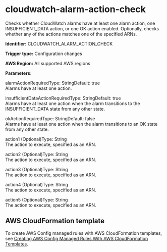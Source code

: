 # cloudwatch\-alarm\-action\-check<a name="cloudwatch-alarm-action-check"></a>

Checks whether CloudWatch alarms have at least one alarm action, one INSUFFICIENT\_DATA action, or one OK action enabled\. Optionally, checks whether any of the actions matches one of the specified ARNs\. 

**Identifier:** CLOUDWATCH\_ALARM\_ACTION\_CHECK

**Trigger type:** Configuration changes

**AWS Region:** All supported AWS regions

**Parameters:**

alarmActionRequiredType: StringDefault: true  
Alarms have at least one action\.

insufficientDataActionRequiredType: StringDefault: true  
Alarms have at least one action when the alarm transitions to the INSUFFICIENT\_DATA state from any other state\.

okActionRequiredType: StringDefault: false  
Alarms have at least one action when the alarm transitions to an OK state from any other state\.

action1 \(Optional\)Type: String  
The action to execute, specified as an ARN\.

action2 \(Optional\)Type: String  
The action to execute, specified as an ARN\.

action3 \(Optional\)Type: String  
The action to execute, specified as an ARN\.

action4 \(Optional\)Type: String  
The action to execute, specified as an ARN\.

action5 \(Optional\)Type: String  
The action to execute, specified as an ARN\.

## AWS CloudFormation template<a name="w26aac11c31c17b7c55c15"></a>

To create AWS Config managed rules with AWS CloudFormation templates, see [Creating AWS Config Managed Rules With AWS CloudFormation Templates](aws-config-managed-rules-cloudformation-templates.md)\.
